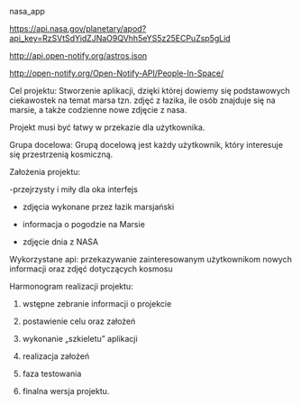 nasa_app

https://api.nasa.gov/planetary/apod?api_key=RzSVtSdYidZJNaO9QVhh5eYS5z25ECPuZsp5gLid

http://api.open-notify.org/astros.json

http://open-notify.org/Open-Notify-API/People-In-Space/


Cel projektu: Stworzenie aplikacji, dzięki której dowiemy się podstawowych ciekawostek na temat marsa tzn. zdjęć z łazika, ile osób znajduje się na marsie, a także codzienne nowe zdjęcie z nasa.  

Projekt musi być łatwy w przekazie dla użytkownika. 

 

Grupa docelowa: Grupą docelową jest każdy użytkownik, który interesuje się przestrzenią kosmiczną.  

 

Założenia projektu: 

-przejrzysty i miły dla oka interfejs 

- zdjęcia wykonane przez łazik marsjański  

- informacja o pogodzie na Marsie 

- zdjęcie dnia z NASA 

 

Wykorzystane api: przekazywanie zainteresowanym użytkownikom nowych informacji oraz zdjęć dotyczących kosmosu  


Harmonogram realizacji projektu: 

1. wstępne zebranie informacji o projekcie 

2. postawienie celu oraz założeń 

3. wykonanie „szkieletu” aplikacji 

4. realizacja założeń 

5. faza testowania 

6. finalna wersja projektu. 
